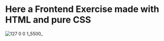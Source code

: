 # Here a Frontend Exercise made with HTML and pure CSS
![127 0 0 1_5500_](https://github.com/user-attachments/assets/34f09401-0674-43cb-a35f-2a962f73f55b)
